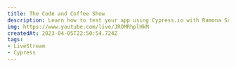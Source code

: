 ```yaml
---
title: The Code and Coffee Show
description: Learn how to test your app using Cypress.io with Ramona Schwering
img: https://www.youtube.com/live/JROMRhplHkM
createdAt: 2023-04-05T22:50:54.724Z
tags:
- LiveStream
- Cypress
---
```

